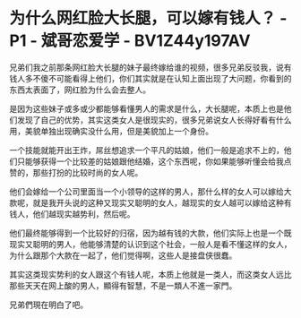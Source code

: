 # 为什么网红脸大长腿，可以嫁有钱人？ - P1 - 斌哥恋爱学 - BV1Z44y197AV

兄弟们我之前那条网红脸大长腿的妹子最终嫁给谁的视频，很多兄弟反驳我，说有钱人多不傻不可能看得上他们，你们其实就是在认知上面出现了大问题，你看到的东西太表面了，网红脸为什么会去整人。

是因为这些妹子或多或少都能够看懂男人的需求是什么，大长腿呢，本质上也是他们发现了自己的优势，其实这类女人是很现实的，很多兄弟说女人长得好看有什么用，美貌单独出现确实没什么用，但是美貌加上一个身份。

一个技能就能开出王炸，屌丝想追求一个平凡的姑娘，他们一般是追求不上的，他们只能够获得一个比较差的姑娘跟他结婚，这个东西呢，你如果能够听懂会给我点赞的，那些打扮的比较时尚的女人呢。

他们会嫁给一个公司里面当一个小领导的这样的男人，那什么样的女人可以嫁给大款呢，就是我开头说的这种又现实又聪明的女人，越现实的女人越可以嫁给这种有钱人，他们越现实越势利，然后呢。

他们最终能够得到一个比较好的归宿，因为越有钱的大款，他们实际上也是一个既现实又聪明的男人，他能够清楚的认识到这个社会，一般人是看不懂这样的女人，为什么跟那个大款在一起了，他们觉得啊，这些人是接盘侠很蠢。

其实这类现实势利的女人跟这个有钱人呢，本质上他就是一类人，而这类女人远比那些天天在网上酸的男人，顯得有智慧，不是一類人不進一家門。

兄弟們現在明白了吧。